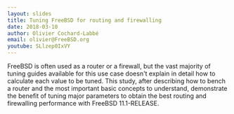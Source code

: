 ```yaml
---
layout: slides
title: Tuning FreeBSD for routing and firewalling
date: 2018-03-10
author: Olivier Cochard-Labbé
email: olivier@FreeBSD.org
youtube: SLlzep0IxVY
---
```

FreeBSD is often used as a router or a firewall, but the vast majority of tuning guides available for this use case doesn't explain in detail how to calculate each value to be tuned. This study, after describing how to bench a router and the most important basic concepts to understand, demonstrate the benefit of tuning major parameters to obtain the best routing and firewalling performance with FreeBSD 11.1-RELEASE.
